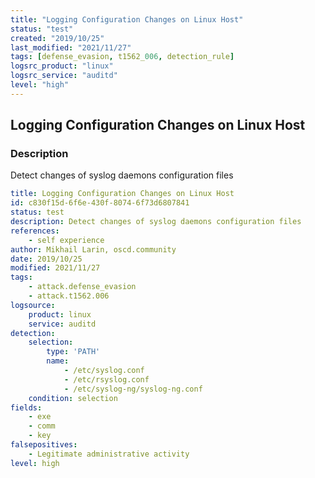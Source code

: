 ```yaml
---
title: "Logging Configuration Changes on Linux Host"
status: "test"
created: "2019/10/25"
last_modified: "2021/11/27"
tags: [defense_evasion, t1562_006, detection_rule]
logsrc_product: "linux"
logsrc_service: "auditd"
level: "high"
---
```


## Logging Configuration Changes on Linux Host

### Description

Detect changes of syslog daemons configuration files

```yml
title: Logging Configuration Changes on Linux Host
id: c830f15d-6f6e-430f-8074-6f73d6807841
status: test
description: Detect changes of syslog daemons configuration files
references:
    - self experience
author: Mikhail Larin, oscd.community
date: 2019/10/25
modified: 2021/11/27
tags:
    - attack.defense_evasion
    - attack.t1562.006
logsource:
    product: linux
    service: auditd
detection:
    selection:
        type: 'PATH'
        name:
            - /etc/syslog.conf
            - /etc/rsyslog.conf
            - /etc/syslog-ng/syslog-ng.conf
    condition: selection
fields:
    - exe
    - comm
    - key
falsepositives:
    - Legitimate administrative activity
level: high

```

